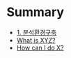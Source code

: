 # Summary

* [1. 분석환경구축](chapter1.md)
* [What is XYZ?](first-question.md)
* [How can I do X?](second-question.md)

